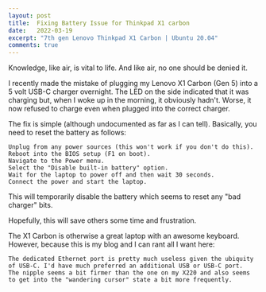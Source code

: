```yaml
---
layout: post
title:  Fixing Battery Issue for Thinkpad X1 carbon
date:   2022-03-19
excerpt: "7th gen Lenovo Thinkpad X1 Carbon | Ubuntu 20.04" 
comments: true
---
```

Knowledge, like air, is vital to life. And like air, no one should be denied it.

I recently made the mistake of plugging my Lenovo X1 Carbon (Gen 5) into a 5 volt USB-C charger overnight. The LED on the side indicated that it was charging but, when I woke up in the morning, it obviously hadn't. Worse, it now refused to charge even when plugged into the correct charger.

The fix is simple (although undocumented as far as I can tell). Basically, you need to reset the battery as follows:
 	 
    Unplug from any power sources (this won't work if you don't do this).
    Reboot into the BIOS setup (F1 on boot).
    Navigate to the Power menu.
    Select the "Disable built-in battery" option.
    Wait for the laptop to power off and then wait 30 seconds.
    Connect the power and start the laptop.

This will temporarily disable the battery which seems to reset any "bad charger" bits.

Hopefully, this will save others some time and frustration.

The X1 Carbon is otherwise a great laptop with an awesome keyboard. However, because this is my blog and I can rant all I want here:

    The dedicated Ethernet port is pretty much useless given the ubiquity of USB-C. I'd have much preferred an additional USB or USB-C port.
    The nipple seems a bit firmer than the one on my X220 and also seems to get into the "wandering cursor" state a bit more frequently.
